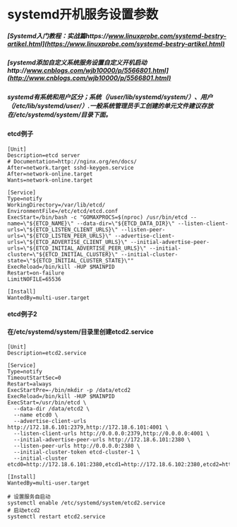 # systemd开机服务设置参数

##### [Systemd入门教程：实战篇https://www.linuxprobe.com/systemd-bestry-artikel.html](https://www.linuxprobe.com/systemd-bestry-artikel.html)
##### [systemd添加自定义系统服务设置自定义开机启动http://www.cnblogs.com/wjb10000/p/5566801.html](http://www.cnblogs.com/wjb10000/p/5566801.html)

##### systemd有系统和用户区分；系统（/user/lib/systemd/system/）、用户（/etc/lib/systemd/user/）.一般系统管理员手工创建的单元文件建议存放在/etc/systemd/system/目录下面。
#### etcd例子
```
[Unit]
Description=etcd server
# Documentation=http://nginx.org/en/docs/
After=network.target sshd-keygen.service
After=network-online.target
Wants=network-online.target
 
[Service]
Type=notify
WorkingDirectory=/var/lib/etcd/
EnvironmentFile=/etc/etcd/etcd.conf
ExecStart=/bin/bash -c "GOMAXPROCS=$(nproc) /usr/bin/etcd --name=\"${ETCD_NAME}\" --data-dir=\"${ETCD_DATA_DIR}\" --listen-client-urls=\"${ETCD_LISTEN_CLIENT_URLS}\" --listen-peer-urls=\"${ETCD_LISTEN_PEER_URLS}\" --advertise-client-urls=\"${ETCD_ADVERTISE_CLIENT_URLS}\" --initial-advertise-peer-urls=\"${ETCD_INITIAL_ADVERTISE_PEER_URLS}\" --initial-cluster=\"${ETCD_INITIAL_CLUSTER}\" --initial-cluster-state=\"${ETCD_INITIAL_CLUSTER_STATE}\""
ExecReload=/bin/kill -HUP $MAINPID
Restart=on-failure
LimitNOFILE=65536
 
[Install]
WantedBy=multi-user.target
```


#### etcd例子2
#### 在/etc/systemd/system/目录里创建etcd2.service
```
[Unit]
Description=etcd2.service

[Service]
Type=notify
TimeoutStartSec=0
Restart=always
ExecStartPre=-/bin/mkdir -p /data/etcd2
ExecReload=/bin/kill -HUP $MAINPID
ExecStart=/usr/bin/etcd \
  --data-dir /data/etcd2 \
  --name etcd0 \
  --advertise-client-urls http://172.18.6.101:2379,http://172.18.6.101:4001 \
  --listen-client-urls http://0.0.0.0:2379,http://0.0.0.0:4001 \
  --initial-advertise-peer-urls http://172.18.6.101:2380 \
  --listen-peer-urls http://0.0.0.0:2380 \
  --initial-cluster-token etcd-cluster-1 \
  --initial-cluster etcd0=http://172.18.6.101:2380,etcd1=http://172.18.6.102:2380,etcd2=http://172.18.6.103:2380
  
[Install]
WantedBy=multi-user.target
```
```
# 设置服务自启动
systemctl enable /etc/systemd/system/etcd2.service
# 启动etcd2
systemctl restart etcd2.service
```
